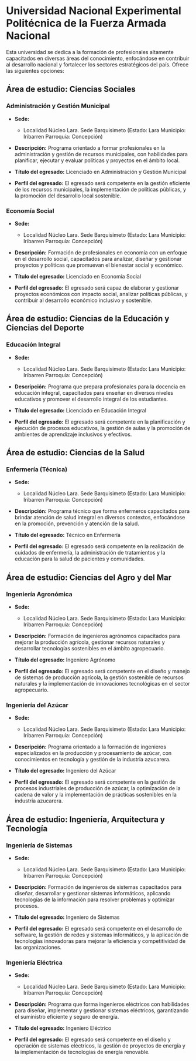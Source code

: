 # Universidad Nacional Experimental Politécnica de la Fuerza Armada Nacional

Esta universidad se dedica a la formación de profesionales altamente capacitados en diversas áreas del conocimiento, enfocándose en contribuir al desarrollo nacional y fortalecer los sectores estratégicos del país. Ofrece las siguientes opciones:


## Área de estudio: Ciencias Sociales

### Administración y Gestión Municipal
* **Sede:** 
  * Localidad Núcleo Lara. Sede Barquisimeto (Estado: Lara Municipio: Iribarren Parroquia: Concepción)

* **Descripción:** 
  Programa orientado a formar profesionales en la administración y gestión de recursos municipales, con habilidades para planificar, ejecutar y evaluar políticas y proyectos en el ámbito local.

* **Título del egresado:** 
  Licenciado en Administración y Gestión Municipal

* **Perfil del egresado:** 
  El egresado será competente en la gestión eficiente de los recursos municipales, la implementación de políticas públicas, y la promoción del desarrollo local sostenible.

### Economía Social
* **Sede:** 
  * Localidad Núcleo Lara. Sede Barquisimeto (Estado: Lara Municipio: Iribarren Parroquia: Concepción)

* **Descripción:** 
  Formación de profesionales en economía con un enfoque en el desarrollo social, capacitados para analizar, diseñar y gestionar proyectos y políticas que promuevan el bienestar social y económico.

* **Título del egresado:** 
  Licenciado en Economía Social

* **Perfil del egresado:** 
  El egresado será capaz de elaborar y gestionar proyectos económicos con impacto social, analizar políticas públicas, y contribuir al desarrollo económico inclusivo y sostenible.

## Área de estudio: Ciencias de la Educación y Ciencias del Deporte

### Educación Integral
* **Sede:** 
  * Localidad Núcleo Lara. Sede Barquisimeto (Estado: Lara Municipio: Iribarren Parroquia: Concepción)

* **Descripción:** 
  Programa que prepara profesionales para la docencia en educación integral, capacitados para enseñar en diversos niveles educativos y promover el desarrollo integral de los estudiantes.

* **Título del egresado:** 
  Licenciado en Educación Integral

* **Perfil del egresado:** 
  El egresado será competente en la planificación y ejecución de procesos educativos, la gestión de aulas y la promoción de ambientes de aprendizaje inclusivos y efectivos.

## Área de estudio: Ciencias de la Salud

### Enfermería (Técnica)
* **Sede:** 
  * Localidad Núcleo Lara. Sede Barquisimeto (Estado: Lara Municipio: Iribarren Parroquia: Concepción)

* **Descripción:** 
  Programa técnico que forma enfermeros capacitados para brindar atención de salud integral en diversos contextos, enfocándose en la promoción, prevención y atención de la salud.

* **Título del egresado:** 
  Técnico en Enfermería

* **Perfil del egresado:** 
  El egresado será competente en la realización de cuidados de enfermería, la administración de tratamientos y la educación para la salud de pacientes y comunidades.

## Área de estudio: Ciencias del Agro y del Mar

### Ingeniería Agronómica
* **Sede:** 
  * Localidad Núcleo Lara. Sede Barquisimeto (Estado: Lara Municipio: Iribarren Parroquia: Concepción)

* **Descripción:** 
  Formación de ingenieros agrónomos capacitados para mejorar la producción agrícola, gestionar recursos naturales y desarrollar tecnologías sostenibles en el ámbito agropecuario.

* **Título del egresado:** 
  Ingeniero Agrónomo

* **Perfil del egresado:** 
  El egresado será competente en el diseño y manejo de sistemas de producción agrícola, la gestión sostenible de recursos naturales y la implementación de innovaciones tecnológicas en el sector agropecuario.

### Ingeniería del Azúcar
* **Sede:** 
  * Localidad Núcleo Lara. Sede Barquisimeto (Estado: Lara Municipio: Iribarren Parroquia: Concepción)

* **Descripción:** 
  Programa orientado a la formación de ingenieros especializados en la producción y procesamiento de azúcar, con conocimientos en tecnología y gestión de la industria azucarera.

* **Título del egresado:** 
  Ingeniero del Azúcar

* **Perfil del egresado:** 
  El egresado será competente en la gestión de procesos industriales de producción de azúcar, la optimización de la cadena de valor y la implementación de prácticas sostenibles en la industria azucarera.

## Área de estudio: Ingeniería, Arquitectura y Tecnología

### Ingeniería de Sistemas
* **Sede:** 
  * Localidad Núcleo Lara. Sede Barquisimeto (Estado: Lara Municipio: Iribarren Parroquia: Concepción)

* **Descripción:** 
  Formación de ingenieros de sistemas capacitados para diseñar, desarrollar y gestionar sistemas informáticos, aplicando tecnologías de la información para resolver problemas y optimizar procesos.

* **Título del egresado:** 
  Ingeniero de Sistemas

* **Perfil del egresado:** 
  El egresado será competente en el desarrollo de software, la gestión de redes y sistemas informáticos, y la aplicación de tecnologías innovadoras para mejorar la eficiencia y competitividad de las organizaciones.

### Ingeniería Eléctrica
* **Sede:** 
  * Localidad Núcleo Lara. Sede Barquisimeto (Estado: Lara Municipio: Iribarren Parroquia: Concepción)

* **Descripción:** 
  Programa que forma ingenieros eléctricos con habilidades para diseñar, implementar y gestionar sistemas eléctricos, garantizando el suministro eficiente y seguro de energía.

* **Título del egresado:** 
  Ingeniero Eléctrico

* **Perfil del egresado:** 
  El egresado será competente en el diseño y operación de sistemas eléctricos, la gestión de proyectos de energía y la implementación de tecnologías de energía renovable.





